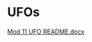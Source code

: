 # UFOs
[Mod 11 UFO README.docx](https://github.com/mmh926/UFOs/files/6476082/Mod.11.UFO.README.docx)



